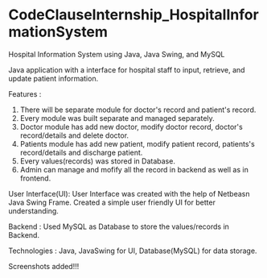 # CodeClauseInternship_HospitalInformationSystem
Hospital Information System using Java, Java Swing, and MySQL

Java application with a interface for hospital staff to input, retrieve, and update patient information.

Features :
1. There will be separate module for doctor's record and patient's record.
2. Every module was built separate and managed separately.
3. Doctor module has add new doctor, modify doctor record, doctor's record/details and delete doctor.
4. Patients module has add new patient, modify patient record, patients's record/details and discharge patient.
5. Every values(records) was stored in Database.
6. Admin can manage and mofify all the record in backend as well as in frontend.

User Interface(UI):
  User Interface was created with the help of Netbeasn Java Swing Frame.
  Created a simple user friendly UI for better understanding.

Backend :
  Used MySQL as Database to store the values/records in Backend.
  
Technologies :
  Java, JavaSwing for UI, Database(MySQL) for data storage.

Screenshots added!!!
  
  
   
